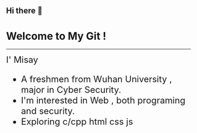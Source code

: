 ## Hi there 👋

<h1>Welcome to My Git !</h1>

---
<FONT SIZE = 5>
I' Misay
<ul> 
<li>A freshmen from Wuhan University , major in Cyber Security.</li>  
  
<li>I'm interested in Web , both programing and security.</li>  

<li>Exploring c/cpp html css js</li>
